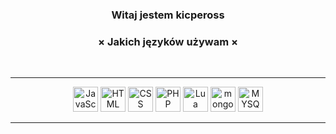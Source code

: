 
<h3 align="center">Witaj jestem kicpeross</h3>

<h3 align="center">× Jakich języków używam ×</h3>
<br />
<hr />
<p align="center">
<img draggable="false" alt="JavaScript" width="40px" src="https://imgur.com/msn7dGi.png" />
<img draggable="false" alt="HTML" width="40px" src="https://imgur.com/s3NIj4N.png" />
<img draggable="false" alt="CSS" width="40px" src="https://imgur.com/Mhf3x54.png" />
<img draggable="false" alt="PHP" width="40px" src="https://imgur.com/FSH8AiL.png" />
<img draggable="false" alt="Lua" width="40px" src="https://imgur.com/AmPvaBZ.png" />
<img draggable="false" alt="mongoDB" width="40px" src="https://imgur.com/DohiUgt.png" />
<img draggable="false" alt="MYSQL" width="40px" src="https://imgur.com/j2mbUCy.png" />
</p>
<hr />
